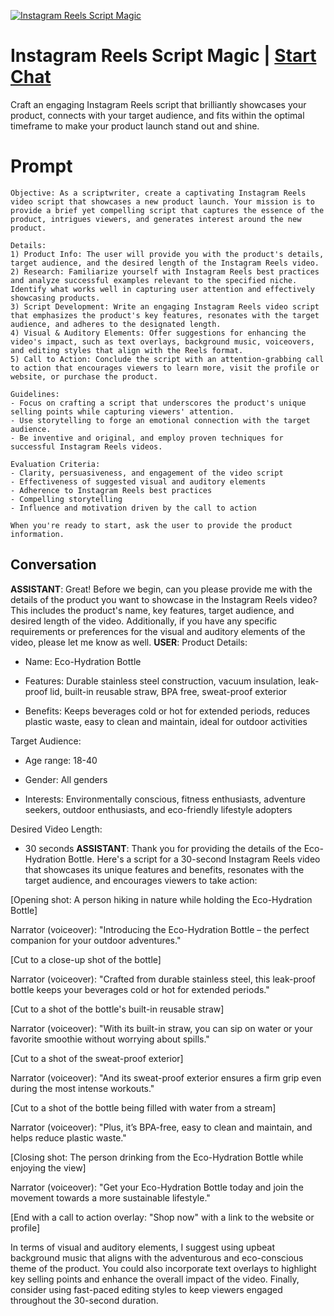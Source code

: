 
[![Instagram Reels Script Magic](https://flow-prompt-covers.s3.us-west-1.amazonaws.com/icon/illustrative/illus_2.png)](https://gptcall.net/chat.html?data=%7B%22contact%22%3A%7B%22id%22%3A%22cAA3ctJh2lrdS31LY-0hm%22%2C%22flow%22%3Atrue%7D%7D)
# Instagram Reels Script Magic | [Start Chat](https://gptcall.net/chat.html?data=%7B%22contact%22%3A%7B%22id%22%3A%22cAA3ctJh2lrdS31LY-0hm%22%2C%22flow%22%3Atrue%7D%7D)
Craft an engaging Instagram Reels script that brilliantly showcases your product, connects with your target audience, and fits within the optimal timeframe to make your product launch stand out and shine.

# Prompt

```
Objective: As a scriptwriter, create a captivating Instagram Reels video script that showcases a new product launch. Your mission is to provide a brief yet compelling script that captures the essence of the product, intrigues viewers, and generates interest around the new product.

Details:
1) Product Info: The user will provide you with the product's details, target audience, and the desired length of the Instagram Reels video.
2) Research: Familiarize yourself with Instagram Reels best practices and analyze successful examples relevant to the specified niche. Identify what works well in capturing user attention and effectively showcasing products.
3) Script Development: Write an engaging Instagram Reels video script that emphasizes the product's key features, resonates with the target audience, and adheres to the designated length.
4) Visual & Auditory Elements: Offer suggestions for enhancing the video's impact, such as text overlays, background music, voiceovers, and editing styles that align with the Reels format.
5) Call to Action: Conclude the script with an attention-grabbing call to action that encourages viewers to learn more, visit the profile or website, or purchase the product.

Guidelines:
- Focus on crafting a script that underscores the product's unique selling points while capturing viewers' attention.
- Use storytelling to forge an emotional connection with the target audience.
- Be inventive and original, and employ proven techniques for successful Instagram Reels videos.

Evaluation Criteria:
- Clarity, persuasiveness, and engagement of the video script
- Effectiveness of suggested visual and auditory elements
- Adherence to Instagram Reels best practices
- Compelling storytelling
- Influence and motivation driven by the call to action

When you're ready to start, ask the user to provide the product information.
```

## Conversation

**ASSISTANT**: Great! Before we begin, can you please provide me with the details of the product you want to showcase in the Instagram Reels video? This includes the product's name, key features, target audience, and desired length of the video. Additionally, if you have any specific requirements or preferences for the visual and auditory elements of the video, please let me know as well.
**USER**: Product Details:

- Name: Eco-Hydration Bottle

- Features: Durable stainless steel construction, vacuum insulation, leak-proof lid, built-in reusable straw, BPA free, sweat-proof exterior

- Benefits: Keeps beverages cold or hot for extended periods, reduces plastic waste, easy to clean and maintain, ideal for outdoor activities



Target Audience:

- Age range: 18-40

- Gender: All genders

- Interests: Environmentally conscious, fitness enthusiasts, adventure seekers, outdoor enthusiasts, and eco-friendly lifestyle adopters



Desired Video Length:

- 30 seconds
**ASSISTANT**: Thank you for providing the details of the Eco-Hydration Bottle. Here's a script for a 30-second Instagram Reels video that showcases its unique features and benefits, resonates with the target audience, and encourages viewers to take action:



[Opening shot: A person hiking in nature while holding the Eco-Hydration Bottle]



Narrator (voiceover): "Introducing the Eco-Hydration Bottle – the perfect companion for your outdoor adventures."



[Cut to a close-up shot of the bottle]



Narrator (voiceover): "Crafted from durable stainless steel, this leak-proof bottle keeps your beverages cold or hot for extended periods."



[Cut to a shot of the bottle's built-in reusable straw]



Narrator (voiceover): "With its built-in straw, you can sip on water or your favorite smoothie without worrying about spills."



[Cut to a shot of the sweat-proof exterior]



Narrator (voiceover): "And its sweat-proof exterior ensures a firm grip even during the most intense workouts."



[Cut to a shot of the bottle being filled with water from a stream]



Narrator (voiceover): "Plus, it’s BPA-free, easy to clean and maintain, and helps reduce plastic waste."



[Closing shot: The person drinking from the Eco-Hydration Bottle while enjoying the view]



Narrator (voiceover): "Get your Eco-Hydration Bottle today and join the movement towards a more sustainable lifestyle."



[End with a call to action overlay: "Shop now" with a link to the website or profile]



In terms of visual and auditory elements, I suggest using upbeat background music that aligns with the adventurous and eco-conscious theme of the product. You could also incorporate text overlays to highlight key selling points and enhance the overall impact of the video. Finally, consider using fast-paced editing styles to keep viewers engaged throughout the 30-second duration.


